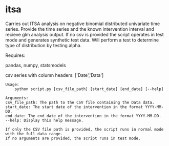 # itsa
Carries out ITSA analysis on negative binomial distributed univariate time series.  Provide the time series and the known intervention interval and recieve glm analysis output.  If no csv is provided the script operates in test mode and generates synthetic test data. Will perform a test to determine type of distribution by testing alpha.

Requires:

pandas, numpy, statsmodels

csv series with column headers: ['Date','Data']

    Usage:
        python script.py [csv_file_path] [start_date] [end_date] [--help]
    
    Arguments:
    csv_file_path: The path to the CSV file containing the Data data.
    start_date: The start date of the intervention in the format YYYY-MM-DD.
    end_date: The end date of the intervention in the format YYYY-MM-DD.
    --help: Display this help message.
    
    If only the CSV file path is provided, the script runs in normal mode with the full data range.
    If no arguments are provided, the script runs in test mode.
